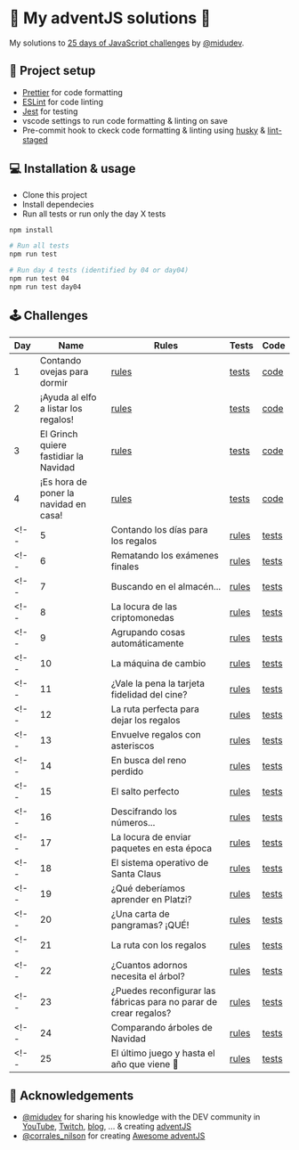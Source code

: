 # 🎅 My adventJS solutions 🎄

My solutions to [25 days of JavaScript challenges](https://adventjs.dev/) by [@midudev](https://twitter.com/midudev).

## 💅 Project setup

- [Prettier](https://prettier.io/) for code formatting
- [ESLint](https://eslint.org/) for code linting
- [Jest](https://jestjs.io/) for testing
- vscode settings to run code formatting & linting on save
- Pre-commit hook to ckeck code formatting & linting using [husky](https://typicode.github.io/husky/) & [lint-staged](https://github.com/okonet/lint-staged)

## 💻️ Installation & usage

- Clone this project
- Install dependecies
- Run all tests or run only the day X tests

```bash
npm install

# Run all tests
npm run test

# Run day 4 tests (identified by 04 or day04)
npm run test 04
npm run test day04
```

## 🕹️ Challenges

| Day | Name                                                              | Rules                                       | Tests                              | Code                         |
| --- | ----------------------------------------------------------------- | ------------------------------------------- | ---------------------------------- | ---------------------------- |
| 1   | Contando ovejas para dormir                                       | [rules](https://adventjs.dev/challenges/01) | [tests](./src/day01/index.test.js) | [code](./src/day01/index.js) |
| 2   | ¡Ayuda al elfo a listar los regalos!                              | [rules](https://adventjs.dev/challenges/02) | [tests](./src/day02/index.test.js) | [code](./src/day02/index.js) |
| 3   | El Grinch quiere fastidiar la Navidad                             | [rules](https://adventjs.dev/challenges/03) | [tests](./src/day03/index.test.js) | [code](./src/day03/index.js) |
| 4   | ¡Es hora de poner la navidad en casa!                             | [rules](https://adventjs.dev/challenges/04) | [tests](./src/day04/index.test.js) | [code](./src/day04/index.js) |
<!-- | 5   | Contando los días para los regalos                                | [rules](https://adventjs.dev/challenges/05) | [tests](./src/day05/index.test.js) | [code](./src/day05/index.js) | -->
<!-- | 6   | Rematando los exámenes finales                                    | [rules](https://adventjs.dev/challenges/06) | [tests](./src/day06/index.test.js) | [code](./src/day06/index.js) | -->
<!-- | 7   | Buscando en el almacén...                                         | [rules](https://adventjs.dev/challenges/07) | [tests](./src/day07/index.test.js) | [code](./src/day07/index.js) | -->
<!-- | 8   | La locura de las criptomonedas                                    | [rules](https://adventjs.dev/challenges/08) | [tests](./src/day08/index.test.js) | [code](./src/day08/index.js) | -->
<!-- | 9   | Agrupando cosas automáticamente                                   | [rules](https://adventjs.dev/challenges/09) | [tests](./src/day09/index.test.js) | [code](./src/day09/index.js) | -->
<!-- | 10  | La máquina de cambio                                              | [rules](https://adventjs.dev/challenges/10) | [tests](./src/day10/index.test.js) | [code](./src/day10/index.js) | -->
<!-- | 11  | ¿Vale la pena la tarjeta fidelidad del cine?                      | [rules](https://adventjs.dev/challenges/11) | [tests](./src/day11/index.test.js) | [code](./src/day11/index.js) | -->
<!-- | 12  | La ruta perfecta para dejar los regalos                           | [rules](https://adventjs.dev/challenges/12) | [tests](./src/day12/index.test.js) | [code](./src/day12/index.js) | -->
<!-- | 13  | Envuelve regalos con asteriscos                                   | [rules](https://adventjs.dev/challenges/13) | [tests](./src/day13/index.test.js) | [code](./src/day13/index.js) | -->
<!-- | 14  | En busca del reno perdido                                         | [rules](https://adventjs.dev/challenges/14) | [tests](./src/day14/index.test.js) | [code](./src/day14/index.js) | -->
<!-- | 15  | El salto perfecto                                                 | [rules](https://adventjs.dev/challenges/15) | [tests](./src/day15/index.test.js) | [code](./src/day15/index.js) | -->
<!-- | 16  | Descifrando los números...                                        | [rules](https://adventjs.dev/challenges/16) | [tests](./src/day16/index.test.js) | [code](./src/day16/index.js) | -->
<!-- | 17  | La locura de enviar paquetes en esta época                        | [rules](https://adventjs.dev/challenges/17) | [tests](./src/day17/index.test.js) | [code](./src/day17/index.js) | -->
<!-- | 18  | El sistema operativo de Santa Claus                               | [rules](https://adventjs.dev/challenges/18) | [tests](./src/day18/index.test.js) | [code](./src/day18/index.js) | -->
<!-- | 19  | ¿Qué deberíamos aprender en Platzi?                               | [rules](https://adventjs.dev/challenges/19) | [tests](./src/day19/index.test.js) | [code](./src/day19/index.js) | -->
<!-- | 20  | ¿Una carta de pangramas? ¡QUÉ!                                    | [rules](https://adventjs.dev/challenges/20) | [tests](./src/day20/index.test.js) | [code](./src/day20/index.js) | -->
<!-- | 21  | La ruta con los regalos                                           | [rules](https://adventjs.dev/challenges/21) | [tests](./src/day21/index.test.js) | [code](./src/day21/index.js) | -->
<!-- | 22  | ¿Cuantos adornos necesita el árbol?                               | [rules](https://adventjs.dev/challenges/22) | [tests](./src/day22/index.test.js) | [code](./src/day22/index.js) | -->
<!-- | 23  | ¿Puedes reconfigurar las fábricas para no parar de crear regalos? | [rules](https://adventjs.dev/challenges/23) | [tests](./src/day23/index.test.js) | [code](./src/day23/index.js) | -->
<!-- | 24  | Comparando árboles de Navidad                                     | [rules](https://adventjs.dev/challenges/24) | [tests](./src/day24/index.test.js) | [code](./src/day24/index.js) | -->
<!-- | 25  | El último juego y hasta el año que viene 👋                       | [rules](https://adventjs.dev/challenges/25) | [tests](./src/day25/index.test.js) | [code](./src/day25/index.js) | -->

## 💖 Acknowledgements

- [@midudev](https://twitter.com/midudev) for sharing his knowledge with the DEV community in [YouTube](https://midu.tube/), [Twitch](https://midu.live/), [blog](https://midu.dev/), ... & creating [adventJS](https://adventjs.dev/)
- [@corrales_nilson](https://twitter.com/corrales_nilson) for creating [Awesome adventJS](https://github.com/borjapazr/awesome-adventjs)
